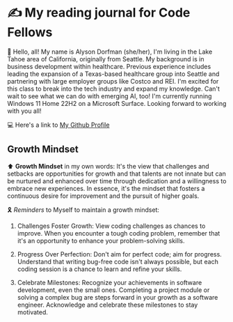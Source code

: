 # :writing_hand: My reading journal for Code Fellows

👋 Hello, all! My name is Alyson Dorfman (she/her), I'm living in the Lake Tahoe area of California, originally from Seattle. My background is in business development within healthcare. Previous experience includes leading the expansion of a Texas-based healthcare group into Seattle and partnering with large employer groups like Costco and REI.  I'm excited for this class to break into the tech industry and expand my knowledge. Can't wait to see what we can do with emerging AI, too! I'm currently running Windows 11 Home 22H2 on a Microsoft Surface. Looking forward to working with you all!

:computer: Here's a link to [My Github Profile](https://github.com/AlysonDorfman)

## Growth Mindset 

:arrow_up: **Growth Mindset** in my own words: It's the view that challenges and setbacks are opportunities for growth and that talents are not innate but can be nurtured and enhanced over time through dedication and a willingness to embrace new experiences. In essence, it's the mindset that fosters a continuous desire for improvement and the pursuit of higher goals.

:reminder_ribbon: *Reminders* to Myself to maintain a growth mindset: 

1. Challenges Foster Growth: View coding challenges as chances to improve. When you encounter a tough coding problem, remember that it's an opportunity to enhance your problem-solving skills.

2. Progress Over Perfection: Don't aim for perfect code; aim for progress. Understand that writing bug-free code isn't always possible, but each coding session is a chance to learn and refine your skills.

3. Celebrate Milestones: Recognize your achievements in software development, even the small ones. Completing a project module or solving a complex bug are steps forward in your growth as a software engineer. Acknowledge and celebrate these milestones to stay motivated.
